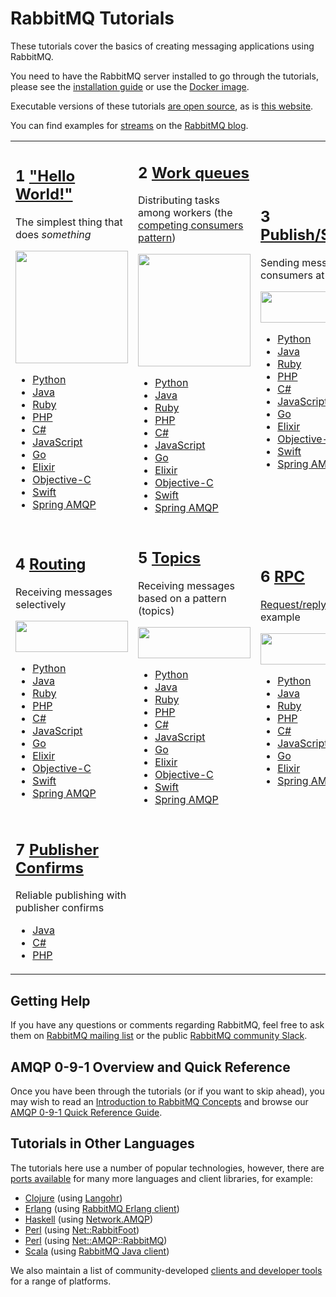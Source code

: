 <!--
Copyright (c) 2007-2022 VMware, Inc. or its affiliates.

All rights reserved. This program and the accompanying materials
are made available under the terms of the under the Apache License,
Version 2.0 (the "License”); you may not use this file except in compliance
with the License. You may obtain a copy of the License at

https://www.apache.org/licenses/LICENSE-2.0

Unless required by applicable law or agreed to in writing, software
distributed under the License is distributed on an "AS IS" BASIS,
WITHOUT WARRANTIES OR CONDITIONS OF ANY KIND, either express or implied.
See the License for the specific language governing permissions and
limitations under the License.
-->

# RabbitMQ Tutorials

These tutorials cover the basics of creating messaging
applications using RabbitMQ.

You need to have the RabbitMQ server installed to go through
the tutorials, please see the [installation guide](download.html) or
use the [Docker image](https://registry.hub.docker.com/_/rabbitmq/).

Executable versions of these tutorials [are open source](https://github.com/rabbitmq/rabbitmq-tutorials),
as is [this website](https://github.com/rabbitmq/rabbitmq-website).

You can find examples for [streams](streams.html) on the [RabbitMQ blog](https://blog.rabbitmq.com/categories/streams/).

<table id="tutorials">
  <tr>
  <td id="tutorial-one">
    <h2><span class="tute-num">1</span> <a href="/tutorials/tutorial-one-python.html">"Hello World!"</a></h2>
    <p>
      The simplest thing that does <em>something</em>
    </p>
    <p><img src="/img/tutorials/python-one.png" width="180"  /></p>
    <ul>
      <li><a href="/tutorials/tutorial-one-python.html">Python</a></li>
      <li><a href="/tutorials/tutorial-one-java.html">Java</a></li>
      <li><a href="/tutorials/tutorial-one-ruby.html">Ruby</a></li>
      <li><a href="/tutorials/tutorial-one-php.html">PHP</a></li>
      <li><a href="/tutorials/tutorial-one-dotnet.html">C#</a></li>
      <li><a href="/tutorials/tutorial-one-javascript.html">JavaScript</a></li>
      <li><a href="/tutorials/tutorial-one-go.html">Go</a></li>
      <li><a href="/tutorials/tutorial-one-elixir.html">Elixir</a></li>
      <li><a href="/tutorials/tutorial-one-objectivec.html">Objective-C</a></li>
      <li><a href="/tutorials/tutorial-one-swift.html">Swift</a></li>
      <li><a href="/tutorials/tutorial-one-spring-amqp.html">Spring AMQP</a></li>
    </ul>
  </td>

  <td id="tutorial-two">
    <h2><span class="tute-num">2</span> <a href="/tutorials/tutorial-two-python.html">Work queues</a></h2>
    <p>
      Distributing tasks among workers (the <a href="http://www.enterpriseintegrationpatterns.com/patterns/messaging/CompetingConsumers.html">competing consumers pattern</a>)
    </p>
    <p><img src="/img/tutorials/python-two.png" width="180" /></p>
    <ul>
        <li><a href="/tutorials/tutorial-two-python.html">Python</a></li>
        <li><a href="/tutorials/tutorial-two-java.html">Java</a></li>
        <li><a href="/tutorials/tutorial-two-ruby.html">Ruby</a></li>
        <li><a href="/tutorials/tutorial-two-php.html">PHP</a></li>
        <li><a href="/tutorials/tutorial-two-dotnet.html">C#</a></li>
        <li><a href="/tutorials/tutorial-two-javascript.html">JavaScript</a></li>
        <li><a href="/tutorials/tutorial-two-go.html">Go</a></li>
        <li><a href="/tutorials/tutorial-two-elixir.html">Elixir</a></li>
        <li><a href="/tutorials/tutorial-two-objectivec.html">Objective-C</a></li>
        <li><a href="/tutorials/tutorial-two-swift.html">Swift</a></li>
        <li><a href="/tutorials/tutorial-two-spring-amqp.html">Spring AMQP</a></li>
    </ul>
  </td>

  <td id="tutorial-three">
    <h2><span class="tute-num">3</span> <a href="/tutorials/tutorial-three-python.html">Publish/Subscribe</a></h2>
    <p>
      Sending messages to many consumers at once
    </p>
    <p><img src="/img/tutorials/python-three.png" height="50" width="180" /></p>
    <ul>
      <li><a href="/tutorials/tutorial-three-python.html">Python</a></li>
      <li><a href="/tutorials/tutorial-three-java.html">Java</a></li>
      <li><a href="/tutorials/tutorial-three-ruby.html">Ruby</a></li>
      <li><a href="/tutorials/tutorial-three-php.html">PHP</a></li>
      <li><a href="/tutorials/tutorial-three-dotnet.html">C#</a></li>
      <li><a href="/tutorials/tutorial-three-javascript.html">JavaScript</a></li>
      <li><a href="/tutorials/tutorial-three-go.html">Go</a></li>
      <li><a href="/tutorials/tutorial-three-elixir.html">Elixir</a></li>
      <li><a href="/tutorials/tutorial-three-objectivec.html">Objective-C</a></li>
      <li><a href="/tutorials/tutorial-three-swift.html">Swift</a></li>
      <li><a href="/tutorials/tutorial-three-spring-amqp.html">Spring AMQP</a></li>
    </ul>
  </td>
  </tr>

  <tr>
  <td id="tutorial-four">
    <h2><span class="tute-num">4</span> <a href="/tutorials/tutorial-four-python.html">Routing</a></h2>
    <p>
      Receiving messages selectively
    </p>
    <p><img src="/img/tutorials/python-four.png" height="50" width="180" /></p>
    <ul>
      <li><a href="/tutorials/tutorial-four-python.html">Python</a></li>
      <li><a href="/tutorials/tutorial-four-java.html">Java</a></li>
      <li><a href="/tutorials/tutorial-four-ruby.html">Ruby</a></li>
      <li><a href="/tutorials/tutorial-four-php.html">PHP</a></li>
      <li><a href="/tutorials/tutorial-four-dotnet.html">C#</a></li>
      <li><a href="/tutorials/tutorial-four-javascript.html">JavaScript</a></li>
      <li><a href="/tutorials/tutorial-four-go.html">Go</a></li>
      <li><a href="/tutorials/tutorial-four-elixir.html">Elixir</a></li>
      <li><a href="/tutorials/tutorial-four-objectivec.html">Objective-C</a></li>
      <li><a href="/tutorials/tutorial-four-swift.html">Swift</a></li>
      <li><a href="/tutorials/tutorial-four-spring-amqp.html">Spring AMQP</a></li>
    </ul>
  </td>

  <td id="tutorial-five">
    <h2><span class="tute-num">5</span> <a href="/tutorials/tutorial-five-python.html">Topics</a></h2>
    <p>
      Receiving messages based on a pattern (topics)
    </p>
    <p><img src="/img/tutorials/python-five.png" height="50" width="180" /></p>
    <ul>
      <li><a href="/tutorials/tutorial-five-python.html">Python</a></li>
      <li><a href="/tutorials/tutorial-five-java.html">Java</a></li>
      <li><a href="/tutorials/tutorial-five-ruby.html">Ruby</a></li>
      <li><a href="/tutorials/tutorial-five-php.html">PHP</a></li>
      <li><a href="/tutorials/tutorial-five-dotnet.html">C#</a></li>
      <li><a href="/tutorials/tutorial-five-javascript.html">JavaScript</a></li>
      <li><a href="/tutorials/tutorial-five-go.html">Go</a></li>
      <li><a href="/tutorials/tutorial-five-elixir.html">Elixir</a></li>
      <li><a href="/tutorials/tutorial-five-objectivec.html">Objective-C</a></li>
      <li><a href="/tutorials/tutorial-five-swift.html">Swift</a></li>
      <li><a href="/tutorials/tutorial-five-spring-amqp.html">Spring AMQP</a></li>
    </ul>
  </td>

  <td id="tutorial-six">
    <h2><span class="tute-num">6</span> <a href="/tutorials/tutorial-six-python.html">RPC</a></h2>
    <p>
      <a href="http://www.enterpriseintegrationpatterns.com/patterns/messaging/RequestReply.html">Request/reply pattern</a> example
    </p>
    <p><img src="/img/tutorials/python-six.png" height="50" width="180" /></p>
    <ul>
      <li><a href="/tutorials/tutorial-six-python.html">Python</a></li>
      <li><a href="/tutorials/tutorial-six-java.html">Java</a></li>
      <li><a href="/tutorials/tutorial-six-ruby.html">Ruby</a></li>
      <li><a href="/tutorials/tutorial-six-php.html">PHP</a></li>
      <li><a href="/tutorials/tutorial-six-dotnet.html">C#</a></li>
      <li><a href="/tutorials/tutorial-six-javascript.html">JavaScript</a></li>
      <li><a href="/tutorials/tutorial-six-go.html">Go</a></li>
      <li><a href="/tutorials/tutorial-six-elixir.html">Elixir</a></li>
      <li><a href="/tutorials/tutorial-six-spring-amqp.html">Spring AMQP</a></li>
    </ul>
  </td>
  </tr>
  <tr>
  <td id="tutorial-seven">
    <h2><span class="tute-num">7</span> <a href="/tutorials/tutorial-seven-java.html">Publisher Confirms</a></h2>
    <p>
      Reliable publishing with publisher confirms
    </p>
    <ul>
      <li><a href="/tutorials/tutorial-seven-java.html">Java</a></li>
      <li><a href="/tutorials/tutorial-seven-dotnet.html">C#</a></li>
      <li><a href="/tutorials/tutorial-seven-php.html">PHP</a></li>
    </ul>
  </td>
  <td class="tutorial-empty"></td>
  <td class="tutorial-empty"></td>
  </tr>
</table>


## Getting Help

If you have any questions or comments regarding RabbitMQ, feel free to
ask them on [RabbitMQ mailing list](https://groups.google.com/forum/#!forum/rabbitmq-users)
or the public [RabbitMQ community Slack](https://rabbitmq-slack.herokuapp.com/).


## AMQP 0-9-1 Overview and Quick Reference

Once you have been through the tutorials (or if you want to
skip ahead), you may wish to read an
[Introduction to RabbitMQ Concepts](/tutorials/amqp-concepts.html)
and browse our
[AMQP 0-9-1 Quick Reference Guide](amqp-0-9-1-quickref.html).


## Tutorials in Other Languages

The tutorials here use a number of popular technologies,
however, there are [ports available](https://github.com/rabbitmq/rabbitmq-tutorials) for
many more languages and client libraries, for example:

 * [Clojure](https://github.com/rabbitmq/rabbitmq-tutorials/tree/master/clojure) (using [Langohr](http://clojurerabbitmq.info))
 * [Erlang](https://github.com/rabbitmq/rabbitmq-tutorials/tree/master/erlang) (using [RabbitMQ Erlang client](https://github.com/rabbitmq/rabbitmq-erlang-client))
 * [Haskell](https://github.com/rabbitmq/rabbitmq-tutorials/tree/master/haskell) (using [Network.AMQP](http://hackage.haskell.org/package/amqp))
 * [Perl](https://github.com/rabbitmq/rabbitmq-tutorials/tree/master/perl) (using [Net::RabbitFoot](https://github.com/cooldaemon/RabbitFoot))
 * [Perl](https://github.com/oylenshpeegul/RabbitMQ-Tutorial-Perl) (using [Net::AMQP::RabbitMQ](http://p3rl.org/Net::AMQP::RabbitMQ))
 * [Scala](https://github.com/rabbitmq/rabbitmq-tutorials/tree/master/scala) (using [RabbitMQ Java client](https://www.rabbitmq.com/api-guide.html))

We also maintain a list of community-developed [clients and developer tools](/devtools.html)
for a range of platforms.
